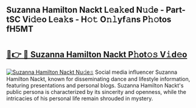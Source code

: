 ## Suzanna Hamilton Nackt L𝚎a𝚔ed N𝚞𝚍e - Part-tSC Vi𝚍𝚎o L𝚎a𝚔s - H𝚘𝚝 O𝚗𝚕yf𝚊ns P𝚑𝚘tos fH5MT

# <h2><a href="http://kf1zp4b.oniu.top/?m=Suzanna+Hamilton+Nackt">🔗👉 🔴 Suzanna Hamilton Nackt P𝚑ot𝚘𝚜 V𝚒d𝚎o</a></h2>

[![Suzanna Hamilton Nackt Nu𝚍e𝚜](https://i.imgur.com/0qMVB7G.gif)](http://kf1zp4b.oniu.top/?m=Suzanna+Hamilton+Nackt)
Social media influencer Suzanna Hamilton Nackt, known for disseminating dance and lifestyle information, featuring presentations and personal blogs. Suzanna Hamilton Nackt's public persona is characterized by its sincerity and openness, while the intricacies of his personal life remain shrouded in mystery.  
